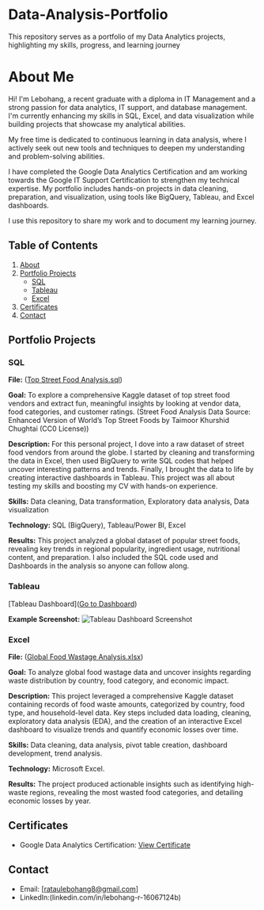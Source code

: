 # Data-Analysis-Portfolio
This repository serves as a portfolio of my Data Analytics projects, highlighting my skills, progress, and learning journey 

# About Me

Hi! I'm Lebohang, a recent graduate with a diploma in IT Management and a strong passion for data analytics, IT support, and database management. I'm currently enhancing my skills in SQL, Excel, and data visualization while building projects that showcase my analytical abilities.

My free time is dedicated to continuous learning in data analysis, where I actively seek out new tools and techniques to deepen my understanding and problem-solving abilities. 

I have completed the Google Data Analytics Certification and am working towards the Google IT Support Certification to strengthen my technical expertise. My portfolio includes hands-on projects in data cleaning, preparation, and visualization, using tools like BigQuery, Tableau, and Excel dashboards.

I use this repository to share my work and to document my learning journey.

## Table of Contents

1.  [About](#about-me)
2.  [Portfolio Projects](#portfolio-projects)
    * [SQL](#sql)
    * [Tableau](#tableau)
    * [Excel](#excel)
3.  [Certificates](#certificates)
4.  [Contact](#contact)

## Portfolio Projects

### SQL

**File:** ([Top Street Food Analysis.sql](https://github.com/Ratau-Lebohang/Projects/blob/38eb1d62375d70d5e950a2eb54ed77a633be4736/Top%20Street%20Food%20Analysis.sql))

**Goal:** To explore a comprehensive Kaggle dataset of top street food vendors and extract fun, meaningful insights by looking at vendor data, food categories, and customer ratings. (Street Food Analysis Data Source: Enhanced Version of World’s Top Street Foods by Taimoor Khurshid Chughtai (CC0 License))

**Description:** For this personal project, I dove into a raw dataset of street food vendors from around the globe. I started by cleaning and transforming the data in Excel, then used BigQuery to write SQL codes that helped uncover interesting patterns and trends. Finally, I brought the data to life by creating interactive dashboards in Tableau. This project was all about testing my skills and boosting my CV with hands-on experience.

**Skills:** Data cleaning, Data transformation, Exploratory data analysis, Data visualization

**Technology:** SQL (BigQuery), Tableau/Power BI, Excel

**Results:** This project analyzed a global dataset of popular street foods, revealing key trends in regional popularity, ingredient usage, nutritional content, and preparation. I also included the SQL code used and Dashboards in the analysis so anyone can follow along.

### Tableau

[Tableau Dashboard]([Go to Dashboard](https://public.tableau.com/views/TopStreetFoods/StreetFoodDash?:language=en-US&:sid=&:redirect=auth&:display_count=n&:origin=viz_share_link))

**Example Screenshot:**
![Tableau Dashboard Screenshot](Street_food_dashboard.png)

### Excel

**File:** ([Global Food Wastage Analysis.xlsx](https://github.com/Ratau-Lebohang/Projects/blob/38eb1d62375d70d5e950a2eb54ed77a633be4736/Global%20Food%20Wastage%20Analysis.xlsx))

**Goal:** To analyze global food wastage data and uncover insights regarding waste distribution by country, food category, and economic impact.

**Description:** This project leveraged a comprehensive Kaggle dataset containing records of food waste amounts, categorized by country, food type, and household-level data. Key steps included data loading, cleaning, exploratory data analysis (EDA), and the creation of an interactive Excel dashboard to visualize trends and quantify economic losses over time.

**Skills:** Data cleaning, data analysis, pivot table creation, dashboard development, trend analysis.

**Technology:** Microsoft Excel.

**Results:** The project produced actionable insights such as identifying high-waste regions, revealing the most wasted food categories, and detailing economic losses by year.


## Certificates

* Google Data Analytics Certification: [View Certificate](https://coursera.org/share/823b1543a47d3be09a2fe1f8f83628fb)

## Contact

* Email: [rataulebohang8@gmail.com]
* LinkedIn:(linkedin.com/in/lebohang-r-16067124b)
